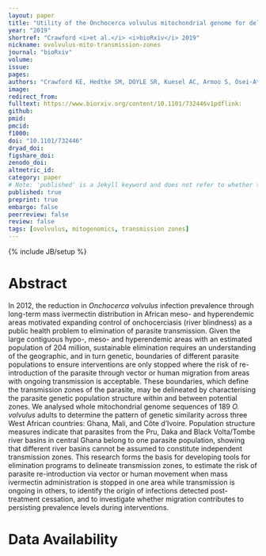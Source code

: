 ```yaml
---
layout: paper
title: "Utility of the Onchocerca volvulus mitochondrial genome for delineation of parasite transmission zones"
year: "2019"
shortref: "Crawford <i>et al.</i> <i>bioRxiv</i> 2019"
nickname: ovolvulus-mito-transmission-zones
journal: "bioRxiv"
volume: 
issue: 
pages: 
authors: "Crawford KE, Hedtke SM, DOYLE SR, Kuesel AC, Armoo S, Osei-Atweneboana MY, Grant WN"
image: 
redirect_from: 
fulltext: https://www.biorxiv.org/content/10.1101/732446v1pdflink: 
github: 
pmid: 
pmcid: 
f1000: 
doi: "10.1101/732446"
dryad_doi:
figshare_doi: 
zenodo_doi: 
altmetric_id: 
category: paper
# Note: 'published' is a Jekyll keyword and does not refer to whether the paper is published, but rather to whether this Markdown should be part of the rendered site.
published: true
preprint: true
embargo: false	
peerreview: false
review: false
tags: [ovolvulus, mitogenomics, transmission zones]
---
```

{% include JB/setup %}

# Abstract 

In 2012, the reduction in *Onchocerca volvulus* infection prevalence through long-term mass ivermectin distribution in African meso- and hyperendemic areas motivated expanding control of onchocerciasis (river blindness) as a public health problem to elimination of parasite transmission. Given the large contiguous hypo-, meso- and hyperendemic areas with an estimated population of 204 million, sustainable elimination requires an understanding of the geographic, and in turn genetic, boundaries of different parasite populations to ensure interventions are only stopped where the risk of re-introduction of the parasite through vector or human migration from areas with ongoing transmission is acceptable. These boundaries, which define the transmission zones of the parasite, may be delineated by characterising the parasite genetic population structure within and between potential zones. We analysed whole mitochondrial genome sequences of 189 *O. volvulus* adults to determine the pattern of genetic similarity across three West African countries: Ghana, Mali, and Côte d’Ivoire. Population structure measures indicate that parasites from the Pru, Daka and Black Volta/Tombe river basins in central Ghana belong to one parasite population, showing that different river basins cannot be assumed to constitute independent transmission zones. This research forms the basis for developing tools for elimination programs to delineate transmission zones, to estimate the risk of parasite re-introduction via vector or human movement when mass ivermectin administration is stopped in one area while transmission is ongoing in others, to identify the origin of infections detected post-treatment cessation, and to investigate whether migration contributes to persisting prevalence levels during interventions.

# Data Availability





